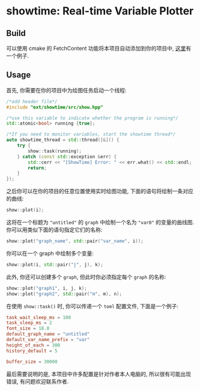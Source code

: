 # showtime: Real-time Variable Plotter

## Build

可以使用 cmake 的 FetchContent 功能将本项目自动添加到你的项目中, [这里](https://github.com/GKD-RM-Lab/RoboBand/blob/master/cmake/showtime.cmake)有一个例子. 

## Usage

首先, 你需要在你的项目中为绘图任务启动一个线程: 

```cpp
/*add header file*/
#include "ext/showtime/src/show.hpp"

/*use this variable to indicate whether the program is running*/
std::atomic<bool> running {true};

/*If you need to monitor variables, start the showtime thread*/
auto showtime_thread = std::thread([&]() {
    try {
        show::task(running);
    } catch (const std::exception &err) {
        std::cerr << "[ShowTime] Error: " << err.what() << std::endl;
        return;
    }
});
```

之后你可以在你的项目的任意位置使用实时绘图功能, 下面的语句将绘制一条对应的曲线: 

```cpp
show::plot(i);
```

这将在一个标题为 `"untitled"` 的 `graph` 中绘制一个名为 `"var0"` 的变量的曲线图. 你可以用类似下面的语句指定它们的名称: 

```cpp
show::plot("graph_name", std::pair("var_name", i));
```

你可以在一个 graph 中绘制多个变量: 

```cpp
show::plot(i, std::pair("j", j), k);
```

此外, 你还可以创建多个 `graph`, 但此时你必须指定每个 `graph` 的名称: 

```cpp
show::plot("graph1", i, j, k);
show::plot("graph2", std::pair("m", m), n);
```

在使用 `show::task()` 时, 你可以传递一个 `toml` 配置文件, 下面是一个例子: 

```toml
task_wait_sleep_ms = 100
task_sleep_ms = 2
font_size = 18.0
default_graph_name = "untitled" 
default_var_name_prefix = "var" 
height_of_each = 300
history_default = 5

buffer_size = 30000
```

最后需要说明的是, 本项目中许多配置是针对作者本人电脑的, 所以很有可能出现错误, 有问题欢迎联系作者.


